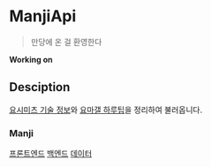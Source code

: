 # ManjiApi

>만당에 온 걸 환영한다

**Working on**

## Desciption

[요시미츠 기술 정보](https://github.com/ombe1229/yoshimitsu_frame_data)와 [요마갤 하루팁](https://gall.dcinside.com/mgallery/board/lists/?id=yoshimitsu&sort_type=N&search_head=10&page=1)을 정리하여 불러옵니다.

### Manji

[프론트엔드](https://github.com/ombe1229/Manji)
[백엔드](https://github.com/ombe1229/ManjiApi)
[데이터](https://github.com/ombe1229/yoshimitsu_frame_data)
